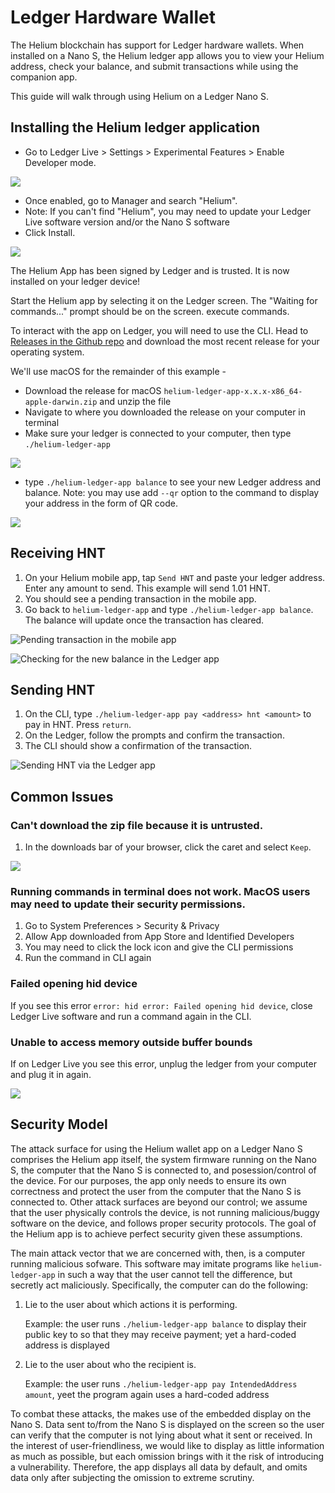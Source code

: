 # Ledger Hardware Wallet

The Helium blockchain has support for Ledger hardware wallets. When installed on a Nano S, the Helium ledger app allows you to view your Helium address, check your balance, and submit transactions while using the companion app.

This guide will walk through using Helium on a Ledger Nano S.

## Installing the Helium ledger application

* Go to Ledger Live &gt; Settings &gt; Experimental Features &gt; Enable Developer mode. 

![](../.gitbook/assets/ledger_dev_mode.png)

* Once enabled, go to Manager and search "Helium".
* Note: If you can't find "Helium", you may need to update your Ledger Live software version and/or the Nano S software
* Click Install. 

![](../.gitbook/assets/ledger_installed.png)

The Helium App has been signed by Ledger and is trusted. It is now installed on your ledger device!

Start the Helium app by selecting it on the Ledger screen. The "Waiting for commands..." prompt should be on the screen. execute commands.

To interact with the app on Ledger, you will need to use the CLI. Head to [Releases in the Github repo](https://github.com/helium/helium-ledger-app/releases) and download the most recent release for your operating system.

We'll use macOS for the remainder of this example -

* Download the release for macOS `helium-ledger-app-x.x.x-x86_64-apple-darwin.zip` and unzip the file
* Navigate to where you downloaded the release on your computer in terminal
* Make sure your ledger is connected to your computer, then type `./helium-ledger-app` 

![](../.gitbook/assets/cli_macos.png)

* type `./helium-ledger-app balance` to see your new Ledger address and balance. Note: you may use add `--qr` option to the command to display your address in the form of QR code.

![](../.gitbook/assets/cli_macos_balance.png)

## Receiving HNT

1. On your Helium mobile app, tap `Send HNT` and paste your ledger address. Enter any amount to send. This example will send 1.01 HNT.
2. You should see a pending transaction in the mobile app.
3. Go back to `helium-ledger-app` and type `./helium-ledger-app balance`. The balance will update once the transaction has cleared.

![Pending transaction in the mobile app](../.gitbook/assets/pending_hnt_app.jpg)

![Checking for the new balance in the Ledger app](../.gitbook/assets/cli_macos_updated_balance.png)

## Sending HNT

1. On the CLI, type `./helium-ledger-app pay <address> hnt <amount>` to pay in HNT. Press `return`.
2. On the Ledger, follow the prompts and confirm the transaction.
3. The CLI should show a confirmation of the transaction.

![Sending HNT via the Ledger app](../.gitbook/assets/cli_macos_send.png)

## Common Issues

### Can't download the zip file because it is untrusted.

1. In the downloads bar of your browser, click the caret and select `Keep`. 

![](../.gitbook/assets/macos_zip_warning2.png)

### Running commands in terminal does not work. MacOS users may need to update their security permissions.

1. Go to System Preferences &gt; Security & Privacy
2. Allow App downloaded from App Store and Identified Developers
3. You may need to click the lock icon and give the CLI permissions
4. Run the command in CLI again

### Failed opening hid device

If you see this error `error: hid error: Failed opening hid device`, close Ledger Live software and run a command again in the CLI.

### Unable to access memory outside buffer bounds

If on Ledger Live you see this error, unplug the ledger from your computer and plug it in again.

![](../.gitbook/assets/ledger_error.png)

## Security Model

The attack surface for using the Helium wallet app on a Ledger Nano S comprises the Helium app itself, the system firmware running on the Nano S, the computer that the Nano S is connected to, and posession/control of the device. For our purposes, the app only needs to ensure its own correctness and protect the user from the computer that the Nano S is connected to. Other attack surfaces are beyond our control; we assume that the user physically controls the device, is not running malicious/buggy software on the device, and follows proper security protocols. The goal of the Helium app is to achieve perfect security given these assumptions.

The main attack vector that we are concerned with, then, is a computer running malicious sofware. This software may imitate programs like `helium-ledger-app` in such a way that the user cannot tell the difference, but secretly act maliciously. Specifically, the computer can do the following:

1. Lie to the user about which actions it is performing.

   Example: the user runs `./helium-ledger-app balance` to display their public key to so that they may receive payment; yet a hard-coded address is displayed

2. Lie to the user about who the recipient is.

   Example: the user runs `./helium-ledger-app pay IntendedAddress amount`, yeet the program again uses a hard-coded address

To combat these attacks, the makes use of the embedded display on the Nano S. Data sent to/from the Nano S is displayed on the screen so the user can verify that the computer is not lying about what it sent or received. In the interest of user-friendliness, we would like to display as little information as much as possible, but each omission brings with it the risk of introducing a vulnerability. Therefore, the app displays all data by default, and omits data only after subjecting the omission to extreme scrutiny.


